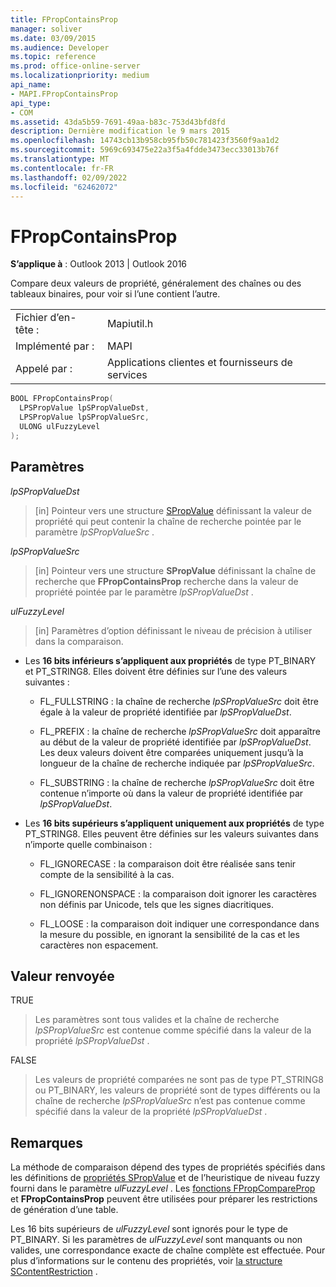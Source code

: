 ```yaml
---
title: FPropContainsProp
manager: soliver
ms.date: 03/09/2015
ms.audience: Developer
ms.topic: reference
ms.prod: office-online-server
ms.localizationpriority: medium
api_name:
- MAPI.FPropContainsProp
api_type:
- COM
ms.assetid: 43da5b59-7691-49aa-b83c-753d43bfd8fd
description: Dernière modification le 9 mars 2015
ms.openlocfilehash: 14743cb13b958cb95fb50c781423f3560f9aa1d2
ms.sourcegitcommit: 5969c693475e22a3f5a4fdde3473ecc33013b76f
ms.translationtype: MT
ms.contentlocale: fr-FR
ms.lasthandoff: 02/09/2022
ms.locfileid: "62462072"
---
```

# <a name="fpropcontainsprop"></a>FPropContainsProp

**S’applique à** : Outlook 2013 | Outlook 2016 
  
Compare deux valeurs de propriété, généralement des chaînes ou des tableaux binaires, pour voir si l’une contient l’autre. 
  
|||
|:-----|:-----|
|Fichier d’en-tête :  <br/> |Mapiutil.h  <br/> |
|Implémenté par :  <br/> |MAPI  <br/> |
|Appelé par :  <br/> |Applications clientes et fournisseurs de services  <br/> |
   
```cpp
BOOL FPropContainsProp(
  LPSPropValue lpSPropValueDst,
  LPSPropValue lpSPropValueSrc,
  ULONG ulFuzzyLevel
);
```

## <a name="parameters"></a>Paramètres

_lpSPropValueDst_
  
> [in] Pointeur vers une structure [SPropValue](spropvalue.md) définissant la valeur de propriété qui peut contenir la chaîne de recherche pointée par le paramètre  _lpSPropValueSrc_ . 
    
_lpSPropValueSrc_
  
> [in] Pointeur vers une structure **SPropValue** définissant la chaîne de recherche que **FPropContainsProp** recherche dans la valeur de propriété pointée par le paramètre  _lpSPropValueDst_ . 
    
_ulFuzzyLevel_
  
> [in] Paramètres d’option définissant le niveau de précision à utiliser dans la comparaison. 

  - Les **16 bits inférieurs s’appliquent aux propriétés** de type PT_BINARY et PT_STRING8. Elles doivent être définies sur l’une des valeurs suivantes :
      
    - FL_FULLSTRING : la chaîne de recherche  _lpSPropValueSrc_ doit être égale à la valeur de propriété identifiée par  _lpSPropValueDst_.
        
    - FL_PREFIX : la chaîne de recherche  _lpSPropValueSrc_ doit apparaître au début de la valeur de propriété identifiée par  _lpSPropValueDst_. Les deux valeurs doivent être comparées uniquement jusqu’à la longueur de la chaîne de recherche indiquée par  _lpSPropValueSrc_. 
        
    - FL_SUBSTRING : la chaîne de recherche  _lpSPropValueSrc_ doit être contenue n’importe où dans la valeur de propriété identifiée par  _lpSPropValueDst_. 
      
  - Les **16 bits supérieurs s’appliquent uniquement aux propriétés** de type PT_STRING8. Elles peuvent être définies sur les valeurs suivantes dans n’importe quelle combinaison :
    
    - FL_IGNORECASE : la comparaison doit être réalisée sans tenir compte de la sensibilité à la cas. 
        
    - FL_IGNORENONSPACE : la comparaison doit ignorer les caractères non définis par Unicode, tels que les signes diacritiques. 
        
    - FL_LOOSE : la comparaison doit indiquer une correspondance dans la mesure du possible, en ignorant la sensibilité de la cas et les caractères non espacement.
    
## <a name="return-value"></a>Valeur renvoyée

TRUE 
  
> Les paramètres sont tous valides et la chaîne de recherche  _lpSPropValueSrc_ est contenue comme spécifié dans la valeur de la propriété _lpSPropValueDst_ . 
    
FALSE 
  
> Les valeurs de propriété comparées ne sont pas de type PT_STRING8 ou PT_BINARY, les valeurs de propriété sont de types différents ou la chaîne de recherche  _lpSPropValueSrc_ n’est pas contenue comme spécifié dans la valeur de la propriété _lpSPropValueDst_ . 
    
## <a name="remarks"></a>Remarques

La méthode de comparaison dépend des types de propriétés spécifiés dans les définitions de [propriétés SPropValue](spropvalue.md) et de l’heuristique de niveau fuzzy fourni dans le paramètre _ulFuzzyLevel_ . Les [fonctions FPropCompareProp](fpropcompareprop.md) et **FPropContainsProp** peuvent être utilisées pour préparer les restrictions de génération d’une table. 
  
Les 16 bits supérieurs de  _ulFuzzyLevel_ sont ignorés pour le type de PT_BINARY. Si les paramètres de  _ulFuzzyLevel_ sont manquants ou non valides, une correspondance exacte de chaîne complète est effectuée. Pour plus d’informations sur le contenu des propriétés, voir [la structure SContentRestriction](scontentrestriction.md) . 
  

